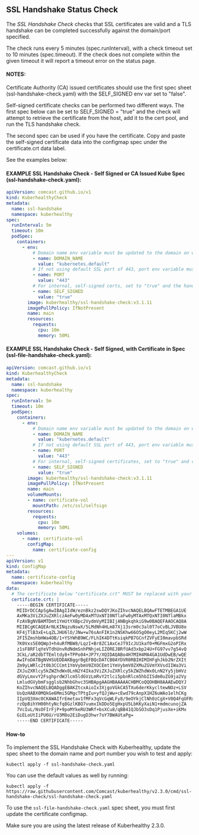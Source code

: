 ## SSL Handshake Status Check

The *SSL Handshake Check* checks that SSL certificates are valid and a TLS handshake can be completed successfully against the domain/port specified.

The check runs every 5 minutes (spec.runInterval), with a check timeout set to 10 minutes (spec.timeout). If the check
does not complete within the given timeout it will report a timeout error on the status page.

#### NOTES:
Certificate Authority (CA) issued certificates should use the first spec sheet (ssl-handshake-check.yaml) with the SELF_SIGNED env var set to "false".

Self-signed certificate checks can be performed two different ways. The first spec below can be set to SELF_SIGNED = "true" and the check will attempt to retrieve the certificate from the host, add it to the cert pool, and run the TLS handshake check.

The second spec can be used if you have the certificate. Copy and paste the self-signed certificate data into the configmap spec under the certificate.crt data label. 

See the examples below: 

#### EXAMPLE SSL Handshake Check - Self Signed or CA Issued Kube Spec (ssl-handshake-check.yaml):
```yaml
apiVersion: comcast.github.io/v1
kind: KuberhealthyCheck
metadata:
  name: ssl-handshake
  namespace: kuberhealthy
spec:
  runInterval: 5m
  timeout: 10m
  podSpec:
    containers:
      - env:
          # Domain name env variable must be updated to the domain on which you wish to check the SSL for
          - name: DOMAIN_NAME
            value: "kubernetes.default"
          # If not using default SSL port of 443, port env variable must be updated  
          - name: PORT
            value: "443"
          # For internal, self-signed certs, set to "true" and the handshake check will attempt to automatically retrieve the host certificate
          - name: SELF_SIGNED
            value: "true"
        image: kuberhealthy/ssl-handshake-check:v3.1.11
        imagePullPolicy: IfNotPresent
        name: main
        resources:
          requests:
            cpu: 10m
            memory: 50Mi
```

#### EXAMPLE SSL Handshake Check - Self Signed, with Certificate in Spec (ssl-file-handshake-check.yaml):
```yaml
apiVersion: comcast.github.io/v1
kind: KuberhealthyCheck
metadata:
  name: ssl-handshake
  namespace: kuberhealthy
spec:
  runInterval: 5m
  timeout: 10m
  podSpec:
    containers:
      - env:
          # Domain name env variable must be updated to the domain on which you wish to check the SSL for
          - name: DOMAIN_NAME
            value: "kubernetes.default"
          # If not using default SSL port of 443, port env variable must be updated  
          - name: PORT
            value: "443"
          # For internal, self-signed certificates, set to "true" and copy and paste the .pem formatted certificate in the config map below 
          - name: SELF_SIGNED
            value: "true"
        image: kuberhealthy/ssl-handshake-check:v3.1.11
        imagePullPolicy: IfNotPresent
        name: main
        volumeMounts:
        - name: certificate-vol
          mountPath: /etc/ssl/selfsign  
        resources:
          requests:
            cpu: 10m
            memory: 50Mi
    volumes:
      - name: certificate-vol
        configMap:
          name: certificate-config
---
apiVersion: v1
kind: ConfigMap
metadata:
  name: certificate-config
  namespace: kuberhealthy
data:
  # The certificate below "certificate.crt" MUST be replaced with your own self-signed SSL certificate.
  certificate.crt: |
    -----BEGIN CERTIFICATE-----
    MIIDrDCCApSgAwIBAgIIdW/eznBkz2swDQYJKoZIhvcNAQELBQAwFTETMBEGA1UE
    AxMKa3ViZXJuZXRlczAeFw0yMDAxMTUxNTI0NTlaFw0yMTAxMTQxNTI0NTlaMBkx
    FzAVBgNVBAMTDmt1YmUtYXBpc2VydmVyMIIBIjANBgkqhkiG9w0BAQEFAAOCAQ8A
    MIIBCgKCAQEArNLKINqzuNswX/5LMdNh4HLm87Xj13srm0c3al0T7oCvBLJVBU8o
    KF4jTlB3xE+LqZLJHU6lO/JNw+w76sAnFIK1n2NSKhw66O5gO0eyL2MIq5KCj2wW
    2FI5ZmshbHWa4OB/1+YSYWhB9WC/FLhIK4DTtKsiqkPB7GCnfZVFyEI0mavpbSRd
    7K0Vxs5E0QWp3+h4uRfMBW8/LqzI+Br8ZC1AxCeJT9IcJU1kaf0+MGFmxG2oPIRx
    z1sF8RFlqYeVTdhUnvRdNdmSnhPNhjeLIZOREJBRfUAd3xbp24U+FG97vv7g54vQ
    3CkL/aR2dbTTEmltdy8+TPPo04+JP7Y/XQIDAQABo4H7MIH4MA4GA1UdDwEB/wQE
    AwIFoDATBgNVHSUEDDAKBggrBgEFBQcDATCB0AYDVR0RBIHIMIHFghJkb2NrZXIt
    Zm9yLWRlc2t0b3CCCmt1YmVybmV0ZXOCEmt1YmVybmV0ZXMuZGVmYXVsdIIWa3Vi
    ZXJuZXRlcy5kZWZhdWx0LnN2Y4Ika3ViZXJuZXRlcy5kZWZhdWx0LnN2Yy5jbHVz
    dGVyLmxvY2FsghprdWJlcm5ldGVzLmRvY2tlci5pbnRlcm5hbIISdm0uZG9ja2Vy
    LmludGVybmFsgglsb2NhbGhvc3SHBApgAAGHBAAAAACHBMCoQQOHBH8AAAEwDQYJ
    KoZIhvcNAQELBQADggEBAKZtcxAioIx3XjgoVGkCA5TXu6derKkycltewNOz+LSV
    UsQzHABX0MQkGe6Mmi5GMgcTPtgIu+yfQJjWw+cEwd79cAnpX1HZ6uWAo1elhCKg
    IIpVQ3Xmc0CKAWAIfrEmetav1fMFx3qVcGqWLFy8/9eOYkjClNh0zCgX+V0Q4FqUFRx
    rzOpBihYH00htyNcfq8GzlKBO7vumxIkDDo5EgHxpU5LbKKyXaiN1+mdmcunojZA
    7VcIuL/NsOFIrFjP+9poMYkeRU3WRf+bsXCu8/qBB41QJbSO3sDq1PjusXe+iKMx
    GiELoUtIiPU6U/rU3M8o2EiDugD3hwr7oY7BWAUtaPg=
    -----END CERTIFICATE-----
```
#### How-to

To implement the SSL Handshake Check with Kuberhealthy, update the spec sheet to the domain name and port number you wish to test and apply:  

`kubectl apply -f ssl-handshake-check.yaml`  

You can use the default values as well by running:  

`kubectl apply -f https://raw.githubusercontent.com/Comcast/kuberhealthy/v2.3.0/cmd/ssl-handshake-check/ssl-handshake-check.yaml`  

To use the `ssl-file-handshake-check.yaml` spec sheet, you must first update the certificate configmap.

 Make sure you are using the latest release of Kuberhealthy 2.3.0.
